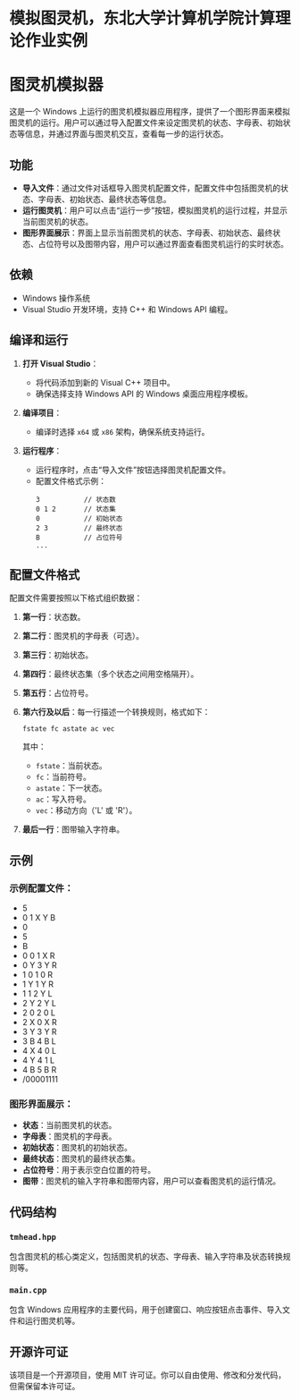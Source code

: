 # 模拟图灵机，东北大学计算机学院计算理论作业实例
# 图灵机模拟器

这是一个 Windows 上运行的图灵机模拟器应用程序，提供了一个图形界面来模拟图灵机的运行。用户可以通过导入配置文件来设定图灵机的状态、字母表、初始状态等信息，并通过界面与图灵机交互，查看每一步的运行状态。

## 功能

- **导入文件**：通过文件对话框导入图灵机配置文件，配置文件中包括图灵机的状态、字母表、初始状态、最终状态等信息。
- **运行图灵机**：用户可以点击“运行一步”按钮，模拟图灵机的运行过程，并显示当前图灵机的状态。
- **图形界面展示**：界面上显示当前图灵机的状态、字母表、初始状态、最终状态、占位符号以及图带内容，用户可以通过界面查看图灵机运行的实时状态。

## 依赖

- Windows 操作系统
- Visual Studio 开发环境，支持 C++ 和 Windows API 编程。

## 编译和运行

1. **打开 Visual Studio**：
    - 将代码添加到新的 Visual C++ 项目中。
    - 确保选择支持 Windows API 的 Windows 桌面应用程序模板。
    
2. **编译项目**：
    - 编译时选择 `x64` 或 `x86` 架构，确保系统支持运行。

3. **运行程序**：
    - 运行程序时，点击“导入文件”按钮选择图灵机配置文件。
    - 配置文件格式示例：
        ```
        3           // 状态数
        0 1 2       // 状态集
        0           // 初始状态
        2 3         // 最终状态
        B           // 占位符号
        ...
        ```

## 配置文件格式

配置文件需要按照以下格式组织数据：

1. **第一行**：状态数。
2. **第二行**：图灵机的字母表（可选）。
3. **第三行**：初始状态。
4. **第四行**：最终状态集（多个状态之间用空格隔开）。
5. **第五行**：占位符号。
6. **第六行及以后**：每一行描述一个转换规则，格式如下：
    ```
    fstate fc astate ac vec
    ```
    其中：
    - `fstate`：当前状态。
    - `fc`：当前符号。
    - `astate`：下一状态。
    - `ac`：写入符号。
    - `vec`：移动方向（'L' 或 'R'）。

7. **最后一行**：图带输入字符串。

## 示例

### 示例配置文件：
- 5
- 0 1 X Y B
- 0
- 5
- B
- 0 0 1 X R
- 0 Y 3 Y R
- 1 0 1 0 R
- 1 Y 1 Y R
- 1 1 2 Y L
- 2 Y 2 Y L
- 2 0 2 0 L
- 2 X 0 X R
- 3 Y 3 Y R
- 3 B 4 B L
- 4 X 4 0 L
- 4 Y 4 1 L
- 4 B 5 B R
- /00001111


### 图形界面展示：

- **状态**：当前图灵机的状态。
- **字母表**：图灵机的字母表。
- **初始状态**：图灵机的初始状态。
- **最终状态**：图灵机的最终状态集。
- **占位符号**：用于表示空白位置的符号。
- **图带**：图灵机的输入字符串和图带内容，用户可以查看图灵机的运行情况。

## 代码结构

### `tmhead.hpp`
包含图灵机的核心类定义，包括图灵机的状态、字母表、输入字符串及状态转换规则等。

### `main.cpp`
包含 Windows 应用程序的主要代码，用于创建窗口、响应按钮点击事件、导入文件和运行图灵机等。

## 开源许可证

该项目是一个开源项目，使用 MIT 许可证。你可以自由使用、修改和分发代码，但需保留本许可证。

